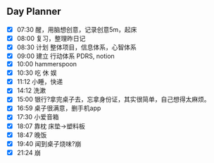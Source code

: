 ## Day Planner
- [x] 07:30 醒，用脑想创意，记录创意5m，起床
- [x] 08:00 复习，整理昨日记
- [x] 08:30 计划 整体项目，信息体系，心智体系
- [x] 09:00 建立 行动体系  PDRS, notion
- [x] 10:00 hammerspoon
- [x] 10:30 吃 休 娱
- [x] 11:12 小睡，快递
- [x] 14:12 洗漱
- [x] 15:00 银行?拿完桌子去，忘拿身份证，其实很简单，自己想得太麻烦。
- [x] 16:59 桌子很满意，删手机app
- [x] 17:30 小爱音箱
- [x] 18:07 靠枕 床垫→塑料板
- [x] 18:47 晚饭
- [x] 19:40 闻到桌子烧味?崩
- [x] 21:24 崩